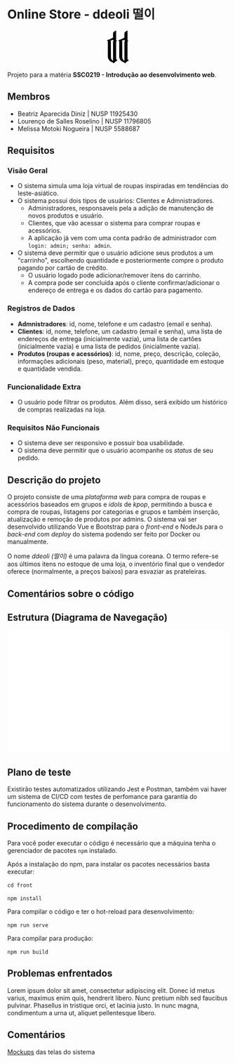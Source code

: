# Online Store - ddeoli 떨이
<!DOCTYPE html>
<html>
<head>
</head>
<body>
<p align="center"><img src="front/git-resources/favicon.svg" background-color:"white"/></p>
</body>
</html>


Projeto para a matéria **SSC0219 - Introdução ao desenvolvimento web**.

## Membros

- Beatriz Aparecida Diniz     | NUSP 11925430
- Lourenço de Salles Roselino | NUSP 11796805
- Melissa Motoki Nogueira     | NUSP 5588687

## Requisitos
### Visão Geral
* O sistema simula uma loja virtual de roupas inspiradas em tendências do leste-asiático.
* O sistema possui dois tipos de usuários: Clientes e Admnistradores.
    * Administradores, responsaveis pela a adição de manutenção de novos produtos e usuário.
    * Clientes, que vão acessar o sistema para comprar roupas e acessórios.
    * A aplicação já vem com uma conta padrão de administrador com ``` login: admin; senha: admin```.
* O sistema deve permitir que o usuário adicione seus produtos a um "carrinho", escolhendo quantidade e posteriormente compre o produto pagando por cartão de crédito.
    * O usuário logado pode adicionar/remover itens do carrinho.
    * A compra pode ser concluída após o cliente confirmar/adicionar o endereço de entrega e os dados do cartão para pagamento.
    
### Registros de Dados
* **Admnistradores**: id, nome, telefone e um cadastro (email e senha). 
* **Clientes**: id, nome, telefone, um cadastro (email e senha), uma lista de endereços de entrega (inicialmente vazia), uma lista de cartões (inicialmente vazia) e uma lista de pedidos (inicialmente vazia).
* **Produtos (roupas e acessórios)**: id, nome, preço, descrição, coleção, informações adicionais (peso, material), preço, quantidade em estoque e quantidade vendida.

### Funcionalidade Extra 
* O usuário pode filtrar os produtos. Além disso, será exibido um histórico de compras realizadas na loja.

### Requisitos Não Funcionais
* O sistema deve ser responsivo e possuir boa usabilidade.  
* O sistema deve permitir que o usuário acompanhe os _status_ de seu pedido.
    

## Descrição do projeto

O projeto consiste de uma _plataforma web_ para compra de roupas e acessórios baseados em grupos e _idols_ de _kpop_, permitindo a busca e compra de roupas, listagens por categorias e grupos e também inserção, atualização e remoção de produtos por admins. O sistema vai ser desenvolvido utilizando Vue e Bootstrap para o _front-end_ e NodeJs para o _back-end_ com _deploy_ do sistema podendo ser feito por Docker ou manualmente.

O nome _ddeoli (떨이)_ é uma palavra da língua coreana. O termo refere-se aos últimos itens no estoque de uma loja, o inventório final que o vendedor oferece (normalmente, a preços baixos) para esvaziar as prateleiras.

## Comentários sobre o código


## Estrutura (Diagrama de Navegação)
![Screenshot](front/git-resources/Sitemap.png)

## Plano de teste

Existirão testes automatizados utilizando Jest e Postman, também vai haver um sistema de CI/CD com testes de perfomance para garantia do funcionamento do sistema durante o desenvolvimento.


## Procedimento de compilação

Para você poder executar o código é necessário que a máquina tenha o gerenciador de pacotes `npm` instalado.

Após a instalação do npm, para instalar os pacotes necessários basta executar:
```
cd front
```
```
npm install
```

Para compilar o código e ter o hot-reload para desenvolvimento:
```
npm run serve
```

Para compilar para produção:
```
npm run build
```

<!--Para rodar o servidor, na pasta `back` basta rodar:
```
cd back
```
```
npm run dev
```!-->


## Problemas enfrentados

Lorem ipsum dolor sit amet, consectetur adipiscing elit. Donec id metus varius, maximus enim quis, hendrerit libero. Nunc pretium nibh sed faucibus pulvinar. Phasellus in tristique orci, et lacinia justo. In nunc magna, condimentum a urna ut, aliquet pellentesque libero.

## Comentários

[Mockups](https://www.figma.com/file/5hBYVvB4A2uB4I46Xm97AP/Mockup---Final?node-id=0%3A1) das telas do sistema
